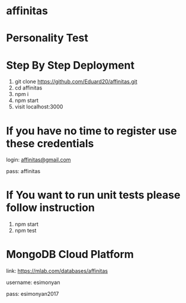 # affinitas
# Personality Test

# Step By Step Deployment

1) git clone https://github.com/Eduard20/affinitas.git
2) cd affinitas
3) npm i
4) npm start
5) visit localhost:3000

# If you have no time to register use these credentials

login: affinitas@gmail.com

pass: affinitas

# If You want to run unit tests please follow instruction
1) npm start
2) npm test

# MongoDB Cloud Platform

link: https://mlab.com/databases/affinitas

username: esimonyan

pass: esimonyan2017
